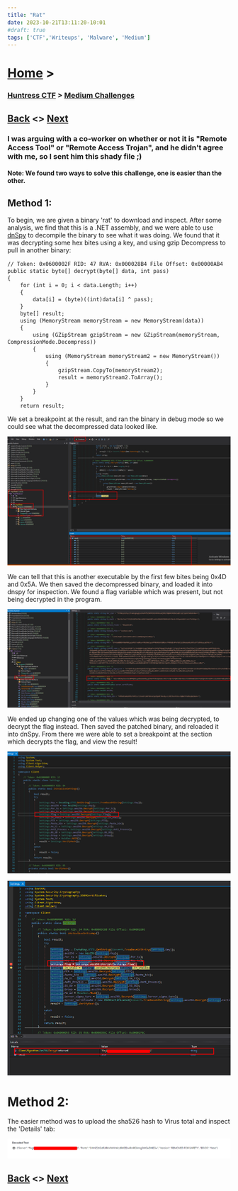 ```yaml
---
title: "Rat"
date: 2023-10-21T13:11:20-10:01
#draft: true
tags: ['CTF','Writeups', 'Malware', 'Medium']
---
```

 
# [Home](https://jjolley91.github.io/blog/) >

###  [Huntress CTF](https://jjolley91.github.io/blog/huntress_ctf_2023) >  [Medium Challenges](https://jjolley91.github.io/blog/huntress_ctf_2023/2.Medium/)

## [Back](https://jjolley91.github.io/blog/huntress_ctf_2023/speakfriend)  <> [Next](https://jjolley91.github.io/blog/huntress_ctf_2023/2.Medium/snake_oil) 

###  I was arguing with a co-worker on whether or not it is "Remote Access Tool" or "Remote Access Trojan", and he didn't agree with me, so I sent him this shady file ;) 

#### Note: We found two ways to solve this challenge, one is easier than the other.

## Method 1: 
To begin, we are given a binary 'rat' to download and inspect. After some analysis, we find that this is a .NET assembly, and we were able to use [dnSpy](https://github.com/dnSpy/dnSpy) to decompile the binary to see what it was doing. We found that it was decrypting some hex bites using a key, and using gzip Decompress to pull in another binary:

```.NET
// Token: 0x0600002F RID: 47 RVA: 0x000028B4 File Offset: 0x00000AB4
public static byte[] decrypt(byte[] data, int pass)
{
	for (int i = 0; i < data.Length; i++)
	{
		data[i] = (byte)((int)data[i] ^ pass);
	}
	byte[] result;
	using (MemoryStream memoryStream = new MemoryStream(data))
	{
		using (GZipStream gzipStream = new GZipStream(memoryStream, CompressionMode.Decompress))
		{
			using (MemoryStream memoryStream2 = new MemoryStream())
			{
				gzipStream.CopyTo(memoryStream2);
				result = memoryStream2.ToArray();
			}
		}
	}
	return result;
```

We set a breakpoint at the result, and ran the binary in debug mode so we could see what the decompressed data looked like.


![rat1](https://github.com/jjolley91/blog/blob/main/static/Huntress_CTF_2023/rat1.png?raw=true)


We can tell that this is another executable by the first few bites being 0x4D and 0x5A. We then saved the decompressed binary, and loaded it into dnspy for inspection. We found a flag variable which was present, but not being decrypted in the program.

![rat3](https://github.com/jjolley91/blog/blob/main/static/Huntress_CTF_2023/rat2.png?raw=true)

We ended up changing one of the values which was being decrypted, to decrypt the flag instead. Then saved the patched binary, and reloaded it into dnSpy. From there we were able to set a breakpoint at the section which decrypts the flag, and view the result!

![rat3](https://github.com/jjolley91/blog/blob/main/static/Huntress_CTF_2023/rat3.png?raw=true)


![rat4](https://github.com/jjolley91/blog/blob/main/static/Huntress_CTF_2023/rat4.png?raw=true)

# Method 2: 
The easier method was to upload the sha526 hash to Virus total and inspect the 'Details' tab:

![rat2](https://github.com/jjolley91/blog/blob/main/static/Huntress_CTF_2023/rat.png?raw=true)

## [Back](https://jjolley91.github.io/blog/huntress_ctf_2023/speakfriend)  <> [Next](https://jjolley91.github.io/blog/huntress_ctf_2023/2.Medium/snake_oil) 
